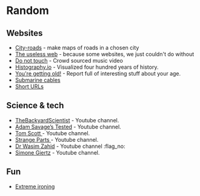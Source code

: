 # Random

## Websites

* [City-roads](https://anvaka.github.io/city-roads/) - make maps of roads in a chosen city
* [The useless web](https://theuselessweb.com/) - because some websites, we just couldn't do without
* [Do not touch](http://donottouch.org/) - Crowd sourced music video
* [Histography.io](https://histography.io/) - Visualized four hundred years of history.
* [You're getting old!](https://you.regettingold.com/) - Report full of interesting stuff about your age.
* [Submarine cables](https://globe.gl/example/submarine-cables/)
* [Short URLs](https://sive.rs/su)

## Science & tech

* [TheBackyardScientist](https://www.youtube.com/channel/UC06E4Y\_-ybJgBUMtXx8uNNw) - Youtube channel.
* [Adam Savage’s Tested](https://www.youtube.com/channel/UCiDJtJKMICpb9B1qf7qjEOA) - Youtube channel.
* [Tom Scott ](https://www.youtube.com/channel/UCBa659QWEk1AI4Tg--mrJ2A)- Youtube channel.
* [Strange Parts ](https://www.youtube.com/channel/UCO8DQrSp5yEP937qNqTooOw)- Youtube channel.
* [Dr Wasim Zahid](https://www.youtube.com/channel/UCCk8AwSV\_gkRezI-LSvg4pQ) - Youtube channel :flag\_no:&#x20;
* [Simone Giertz](https://www.youtube.com/channel/UC3KEoMzNz8eYnwBC34RaKCQ) - Youtube channel.

## Fun

* [Extreme ironing](https://en.wikipedia.org/wiki/Extreme\_ironing)
